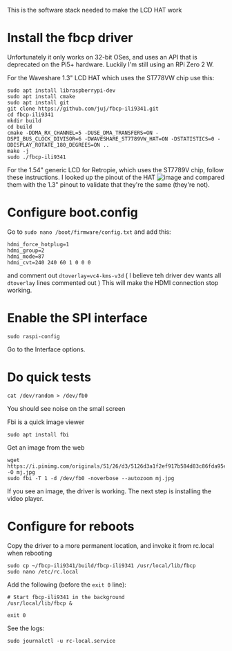 This is the software stack needed to make the LCD HAT work


# Install the fbcp driver
Unfortunately it only works on 32-bit OSes, and uses an API that is deprecated on the Pi5+ hardware. Luckily I'm still using an RPi Zero 2 W.

For the Waveshare 1.3" LCD HAT which uses the ST778VW chip use this:
```cd ~
sudo apt install libraspberrypi-dev
sudo apt install cmake
sudo apt install git
git clone https://github.com/juj/fbcp-ili9341.git
cd fbcp-ili9341
mkdir build
cd build
cmake -DDMA_RX_CHANNEL=5 -DUSE_DMA_TRANSFERS=ON -DSPI_BUS_CLOCK_DIVISOR=6 -DWAVESHARE_ST7789VW_HAT=ON -DSTATISTICS=0 -DDISPLAY_ROTATE_180_DEGREES=ON ..
make -j
sudo ./fbcp-ili9341
```

For the 1.54" generic LCD for Retropie, which uses the ST7789V chip, follow these instructions.
I looked up the pinout of the HAT ![image](https://github.com/user-attachments/assets/87207713-10df-4f54-9107-fa403608e1b9)
and compared them with the 1.3" pinout to validate that they're the same (they're not).


# Configure boot.config

Go to ```sudo nano /boot/firmware/config.txt```
and add this:
```
hdmi_force_hotplug=1
hdmi_group=2
hdmi_mode=87
hdmi_cvt=240 240 60 1 0 0 0
```
and comment out ```dtoverlay=vc4-kms-v3d``` ( I believe teh driver dev wants all ```dtoverlay``` lines commented out )
This will make the HDMI connection stop working.

# Enable the SPI interface

```
sudo raspi-config
```
Go to the Interface options.

# Do quick tests

```
cat /dev/random > /dev/fb0
```
You should see noise on the small screen

Fbi is a quick image viewer
```
sudo apt install fbi
```

Get an image from the web
```cd ~
wget https://i.pinimg.com/originals/51/26/d3/5126d3a1f2ef917b584d83c86fda95e6.jpg -O mj.jpg
sudo fbi -T 1 -d /dev/fb0 -noverbose --autozoom mj.jpg
```
If you see an image, the driver is working. The next step is installing the video player.


# Configure for reboots
Copy the driver to a more permanent location, and invoke it from rc.local when rebooting
```
sudo cp ~/fbcp-ili9341/build/fbcp-ili9341 /usr/local/lib/fbcp
sudo nano /etc/rc.local
```
Add the following (before the `exit 0` line):
```
# Start fbcp-ili9341 in the background
/usr/local/lib/fbcp &

exit 0
```

See the logs:
```
sudo journalctl -u rc-local.service
```

